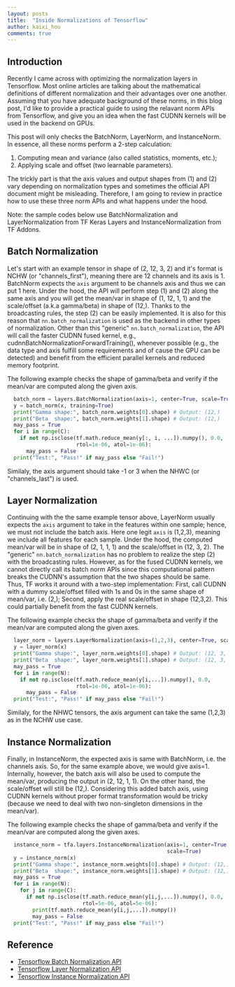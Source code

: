 ```yaml
---
layout: posts
title:  "Inside Normalizations of Tensorflow"
author: kaixi_hou
comments: true
---
```

## Introduction
Recently I came across with optimizing the normalization layers in Tensorflow.
Most online articles are talking about the mathematical definitions of different 
normalization and their advantages over one another. Assuming that you have
adequate background of these norms, in this blog post, I'd like to provide a
practical guide to using the relavant norm APIs from Tensorflow, and give you an
idea when the fast CUDNN kernels will be used in the backend on GPUs.

This post will only checks the BatchNorm, LayerNorm, and InstanceNorm. In
essence, all these norms perform a 2-step calculation:
1. Computing mean and variance (also called statistics, moments, etc.);
2. Applying scale and offset (two learnable parameters).

The trickly part is that the axis values and output
shapes from (1) and (2) vary depending on normalization types and sometimes the
official API document might be misleading. Therefore, I am going to review in
practice how to use these three norm APIs and what happens under the hood.

Note: the sample codes below use BatchNormalization and LayerNormalization from
TF Keras Layers and InstanceNormalization from TF Addons.

## Batch Normalization
Let's start with an example tensor in shape of (2, 12, 3, 2) and it's format is
NCHW (or "channels_first"), meaning there are 12 channels and its axis is 1.
BatchNorm expects the `axis` argument to be channels axis and thus we can put 1
here. Under the hood, the API will perform step (1) and (2) along the same axis
and you will get the mean/var in shape of (1, 12, 1, 1) and the scale/offset
(a.k.a gamma/beta) in shape of (12,). Thanks to the broadcasting rules, the step
(2) can be easily implemented. It is also for this reason that
`nn.batch_normalization` is used as the backend in other types of normalization.
Other than this "generic" `nn.batch_normalization`, the API will call the faster
CUDNN fused kernel, e.g., cudnnBatchNormalizationForwardTraining(), whenever
possible (e.g., the data type and axis fulfill some requirements and of cause
the GPU can be detected) and benefit from the efficient parallel kernels and
reduced memory footprint.

The following example checks the shape of gamma/beta and verify if the mean/var
are computed along the given axis.
```python
  batch_norm = layers.BatchNormalization(axis=1, center=True, scale=True)
  y = batch_norm(x, training=True)
  print("Gamma shape:", batch_norm.weights[0].shape) # Output: (12,)
  print("Beta  shape:", batch_norm.weights[1].shape) # Output: (12,) 
  may_pass = True
  for i in range(C):
    if not np.isclose(tf.math.reduce_mean(y[:, i, ...]).numpy(), 0.0,
                      rtol=1e-06, atol=1e-06):
      may_pass = False
  print("Test:", "Pass!" if may_pass else "Fail!")
```

Similaly, the axis argument should take -1 or 3 when the NHWC (or
"channels_last") is used.

## Layer Normalization
Continuing with the the same example tensor above, LayerNorm usually expects
the `axis` argument to take in the features within one sample; hence, we must
not include the batch axis. Here one legit `axis` is (1,2,3), meaning we include
all features for each sample. Under the hood, the computed mean/var will be in
shape of (2, 1, 1, 1) and the scale/offset in (12, 3, 2). The "generic"
`nn.batch_normalization` has no problem to realize the step (2) with the
broadcasting rules. However, as for the fused CUDNN kernels, we cannot directly
call its batch norm APIs since this computational pattern breaks the CUDNN's
assumption that the two shapes should be same. Thus, TF works it around with a
two-step implementation: First, call CUDNN with a dummy scale/offset filled with
1s and 0s in the same shape of mean/var, i.e. (2,); Second, apply the real
scale/offset in shape (12,3,2). This could partially benefit from the fast CUDNN
kernels.

The following example checks the shape of gamma/beta and verify if the mean/var
are computed along the given axes.
```python
  layer_norm = layers.LayerNormalization(axis=(1,2,3), center=True, scale=True)
  y = layer_norm(x)
  print("Gamma shape:", layer_norm.weights[0].shape) # Output: (12, 3, 2)
  print("Beta  shape:", layer_norm.weights[1].shape) # Output: (12, 3, 2)
  may_pass = True
  for i in range(N):
    if not np.isclose(tf.math.reduce_mean(y[i,...]).numpy(), 0.0,
                      rtol=1e-06, atol=1e-06):
      may_pass = False
  print("Test:", "Pass!" if may_pass else "Fail!")
```

Similaly, for the NHWC tensors, the axis argument can take the same (1,2,3) as
in the NCHW use case.

## Instance Normalization
Finally, in InstanceNorm, the expected axis is same with BatchNorm, i.e. the
channels axis. So, for the same example above, we would give axis=1. Internally,
however, the batch axis will also be used to compute the mean/var, producing the
output in (2, 12, 1, 1). On the other hand, the scale/offset will still be
(12,). Considering this added batch axis, using CUDNN kernels without proper
format transformation would be tricky (because we need to deal with two
non-singleton dimensions in the mean/var).

The following example checks the shape of gamma/beta and verify if the mean/var
are computed along the given axes.
```python
  instance_norm = tfa.layers.InstanceNormalization(axis=1, center=True,
                                                   scale=True)
  y = instance_norm(x)
  print("Gamma shape:", instance_norm.weights[0].shape) # Output: (12,)
  print("Beta  shape:", instance_norm.weights[1].shape) # Output: (12,)
  may_pass = True
  for i in range(N):
    for j in range(C):
      if not np.isclose(tf.math.reduce_mean(y[i,j,...]).numpy(), 0.0,
                        rtol=5e-06, atol=5e-06):
        print(tf.math.reduce_mean(y[i,j,...]).numpy())
        may_pass = False
  print("Test:", "Pass!" if may_pass else "Fail!")
```

## Reference
* [Tensorflow Batch Normalization API](https://www.tensorflow.org/api_docs/python/tf/keras/layers/BatchNormalization)
* [Tensorflow Layer Normalization API](https://www.tensorflow.org/api_docs/python/tf/keras/layers/LayerNormalization)
* [Tensorflow Instance Normalization API](https://www.tensorflow.org/addons/api_docs/python/tfa/layers/InstanceNormalization)

